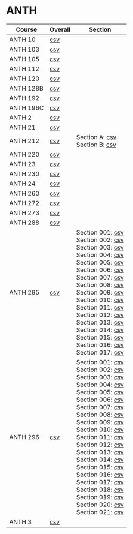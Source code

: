 # ANTH

| Course | Overall | Section |
| ------ | ------- | ------- |
| ANTH 10 | [csv](https://github.com/UCSD-Historical-Enrollment-Data/2024Spring/blob/main/overall/ANTH%2010.csv) |  |
| ANTH 103 | [csv](https://github.com/UCSD-Historical-Enrollment-Data/2024Spring/blob/main/overall/ANTH%20103.csv) |  |
| ANTH 105 | [csv](https://github.com/UCSD-Historical-Enrollment-Data/2024Spring/blob/main/overall/ANTH%20105.csv) |  |
| ANTH 112 | [csv](https://github.com/UCSD-Historical-Enrollment-Data/2024Spring/blob/main/overall/ANTH%20112.csv) |  |
| ANTH 120 | [csv](https://github.com/UCSD-Historical-Enrollment-Data/2024Spring/blob/main/overall/ANTH%20120.csv) |  |
| ANTH 128B | [csv](https://github.com/UCSD-Historical-Enrollment-Data/2024Spring/blob/main/overall/ANTH%20128B.csv) |  |
| ANTH 192 | [csv](https://github.com/UCSD-Historical-Enrollment-Data/2024Spring/blob/main/overall/ANTH%20192.csv) |  |
| ANTH 196C | [csv](https://github.com/UCSD-Historical-Enrollment-Data/2024Spring/blob/main/overall/ANTH%20196C.csv) |  |
| ANTH 2 | [csv](https://github.com/UCSD-Historical-Enrollment-Data/2024Spring/blob/main/overall/ANTH%202.csv) |  |
| ANTH 21 | [csv](https://github.com/UCSD-Historical-Enrollment-Data/2024Spring/blob/main/overall/ANTH%2021.csv) |  |
| ANTH 212 | [csv](https://github.com/UCSD-Historical-Enrollment-Data/2024Spring/blob/main/overall/ANTH%20212.csv) | Section A: [csv](https://github.com/UCSD-Historical-Enrollment-Data/2024Spring/blob/main/section/ANTH%20212_A.csv)<br>Section B: [csv](https://github.com/UCSD-Historical-Enrollment-Data/2024Spring/blob/main/section/ANTH%20212_B.csv) |
| ANTH 220 | [csv](https://github.com/UCSD-Historical-Enrollment-Data/2024Spring/blob/main/overall/ANTH%20220.csv) |  |
| ANTH 23 | [csv](https://github.com/UCSD-Historical-Enrollment-Data/2024Spring/blob/main/overall/ANTH%2023.csv) |  |
| ANTH 230 | [csv](https://github.com/UCSD-Historical-Enrollment-Data/2024Spring/blob/main/overall/ANTH%20230.csv) |  |
| ANTH 24 | [csv](https://github.com/UCSD-Historical-Enrollment-Data/2024Spring/blob/main/overall/ANTH%2024.csv) |  |
| ANTH 260 | [csv](https://github.com/UCSD-Historical-Enrollment-Data/2024Spring/blob/main/overall/ANTH%20260.csv) |  |
| ANTH 272 | [csv](https://github.com/UCSD-Historical-Enrollment-Data/2024Spring/blob/main/overall/ANTH%20272.csv) |  |
| ANTH 273 | [csv](https://github.com/UCSD-Historical-Enrollment-Data/2024Spring/blob/main/overall/ANTH%20273.csv) |  |
| ANTH 288 | [csv](https://github.com/UCSD-Historical-Enrollment-Data/2024Spring/blob/main/overall/ANTH%20288.csv) |  |
| ANTH 295 | [csv](https://github.com/UCSD-Historical-Enrollment-Data/2024Spring/blob/main/overall/ANTH%20295.csv) | Section 001: [csv](https://github.com/UCSD-Historical-Enrollment-Data/2024Spring/blob/main/section/ANTH%20295_001.csv)<br>Section 002: [csv](https://github.com/UCSD-Historical-Enrollment-Data/2024Spring/blob/main/section/ANTH%20295_002.csv)<br>Section 003: [csv](https://github.com/UCSD-Historical-Enrollment-Data/2024Spring/blob/main/section/ANTH%20295_003.csv)<br>Section 004: [csv](https://github.com/UCSD-Historical-Enrollment-Data/2024Spring/blob/main/section/ANTH%20295_004.csv)<br>Section 005: [csv](https://github.com/UCSD-Historical-Enrollment-Data/2024Spring/blob/main/section/ANTH%20295_005.csv)<br>Section 006: [csv](https://github.com/UCSD-Historical-Enrollment-Data/2024Spring/blob/main/section/ANTH%20295_006.csv)<br>Section 007: [csv](https://github.com/UCSD-Historical-Enrollment-Data/2024Spring/blob/main/section/ANTH%20295_007.csv)<br>Section 008: [csv](https://github.com/UCSD-Historical-Enrollment-Data/2024Spring/blob/main/section/ANTH%20295_008.csv)<br>Section 009: [csv](https://github.com/UCSD-Historical-Enrollment-Data/2024Spring/blob/main/section/ANTH%20295_009.csv)<br>Section 010: [csv](https://github.com/UCSD-Historical-Enrollment-Data/2024Spring/blob/main/section/ANTH%20295_010.csv)<br>Section 011: [csv](https://github.com/UCSD-Historical-Enrollment-Data/2024Spring/blob/main/section/ANTH%20295_011.csv)<br>Section 012: [csv](https://github.com/UCSD-Historical-Enrollment-Data/2024Spring/blob/main/section/ANTH%20295_012.csv)<br>Section 013: [csv](https://github.com/UCSD-Historical-Enrollment-Data/2024Spring/blob/main/section/ANTH%20295_013.csv)<br>Section 014: [csv](https://github.com/UCSD-Historical-Enrollment-Data/2024Spring/blob/main/section/ANTH%20295_014.csv)<br>Section 015: [csv](https://github.com/UCSD-Historical-Enrollment-Data/2024Spring/blob/main/section/ANTH%20295_015.csv)<br>Section 016: [csv](https://github.com/UCSD-Historical-Enrollment-Data/2024Spring/blob/main/section/ANTH%20295_016.csv)<br>Section 017: [csv](https://github.com/UCSD-Historical-Enrollment-Data/2024Spring/blob/main/section/ANTH%20295_017.csv) |
| ANTH 296 | [csv](https://github.com/UCSD-Historical-Enrollment-Data/2024Spring/blob/main/overall/ANTH%20296.csv) | Section 001: [csv](https://github.com/UCSD-Historical-Enrollment-Data/2024Spring/blob/main/section/ANTH%20296_001.csv)<br>Section 002: [csv](https://github.com/UCSD-Historical-Enrollment-Data/2024Spring/blob/main/section/ANTH%20296_002.csv)<br>Section 003: [csv](https://github.com/UCSD-Historical-Enrollment-Data/2024Spring/blob/main/section/ANTH%20296_003.csv)<br>Section 004: [csv](https://github.com/UCSD-Historical-Enrollment-Data/2024Spring/blob/main/section/ANTH%20296_004.csv)<br>Section 005: [csv](https://github.com/UCSD-Historical-Enrollment-Data/2024Spring/blob/main/section/ANTH%20296_005.csv)<br>Section 006: [csv](https://github.com/UCSD-Historical-Enrollment-Data/2024Spring/blob/main/section/ANTH%20296_006.csv)<br>Section 007: [csv](https://github.com/UCSD-Historical-Enrollment-Data/2024Spring/blob/main/section/ANTH%20296_007.csv)<br>Section 008: [csv](https://github.com/UCSD-Historical-Enrollment-Data/2024Spring/blob/main/section/ANTH%20296_008.csv)<br>Section 009: [csv](https://github.com/UCSD-Historical-Enrollment-Data/2024Spring/blob/main/section/ANTH%20296_009.csv)<br>Section 010: [csv](https://github.com/UCSD-Historical-Enrollment-Data/2024Spring/blob/main/section/ANTH%20296_010.csv)<br>Section 011: [csv](https://github.com/UCSD-Historical-Enrollment-Data/2024Spring/blob/main/section/ANTH%20296_011.csv)<br>Section 012: [csv](https://github.com/UCSD-Historical-Enrollment-Data/2024Spring/blob/main/section/ANTH%20296_012.csv)<br>Section 013: [csv](https://github.com/UCSD-Historical-Enrollment-Data/2024Spring/blob/main/section/ANTH%20296_013.csv)<br>Section 014: [csv](https://github.com/UCSD-Historical-Enrollment-Data/2024Spring/blob/main/section/ANTH%20296_014.csv)<br>Section 015: [csv](https://github.com/UCSD-Historical-Enrollment-Data/2024Spring/blob/main/section/ANTH%20296_015.csv)<br>Section 016: [csv](https://github.com/UCSD-Historical-Enrollment-Data/2024Spring/blob/main/section/ANTH%20296_016.csv)<br>Section 017: [csv](https://github.com/UCSD-Historical-Enrollment-Data/2024Spring/blob/main/section/ANTH%20296_017.csv)<br>Section 018: [csv](https://github.com/UCSD-Historical-Enrollment-Data/2024Spring/blob/main/section/ANTH%20296_018.csv)<br>Section 019: [csv](https://github.com/UCSD-Historical-Enrollment-Data/2024Spring/blob/main/section/ANTH%20296_019.csv)<br>Section 020: [csv](https://github.com/UCSD-Historical-Enrollment-Data/2024Spring/blob/main/section/ANTH%20296_020.csv)<br>Section 021: [csv](https://github.com/UCSD-Historical-Enrollment-Data/2024Spring/blob/main/section/ANTH%20296_021.csv) |
| ANTH 3 | [csv](https://github.com/UCSD-Historical-Enrollment-Data/2024Spring/blob/main/overall/ANTH%203.csv) |  |
